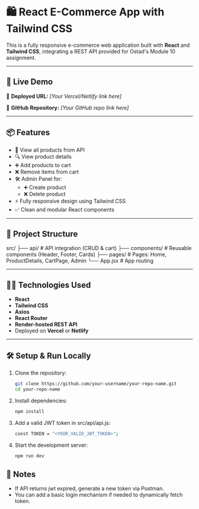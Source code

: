 # 🛍️ React E-Commerce App with Tailwind CSS

This is a fully responsive e-commerce web application built with **React** and **Tailwind CSS**, integrating a REST API provided for Ostad's Module 10 assignment.

---

## 🚀 Live Demo

🔗 **Deployed URL:** _[Your Vercel/Netlify link here]_

🔗 **GitHub Repository:** _[Your GitHub repo link here]_

---

## 📦 Features

- 🛒 View all products from API
- 🔍 View product details
- ➕ Add products to cart
- ❌ Remove items from cart
- 🛠 Admin Panel for:
  - ➕ Create product
  - ❌ Delete product
- ⚡ Fully responsive design using Tailwind CSS
- ✅ Clean and modular React components

---

## 📁 Project Structure

src/
├── api/ # API integration (CRUD & cart)
├── components/ # Reusable components (Header, Footer, Cards)
├── pages/ # Pages: Home, ProductDetails, CartPage, Admin
└── App.jsx # App routing

---

## 🧑‍💻 Technologies Used

- **React**
- **Tailwind CSS**
- **Axios**
- **React Router**
- **Render-hosted REST API**
- Deployed on **Vercel** or **Netlify**

---

## 🛠 Setup & Run Locally

1. Clone the repository:

   ```bash
   git clone https://github.com/your-username/your-repo-name.git
   cd your-repo-name
   ```

2. Install dependencies:

   ```bash
   npm install

   ```

3. Add a valid JWT token in src/api/api.js:

   ```bash
   const TOKEN = "<YOUR_VALID_JWT_TOKEN>";

   ```

4. Start the development server:

   ```bash
   npm run dev

   ```

## 📌 Notes

<ul>
  <li>If API returns jwt expired, generate a new token via Postman.</li>
  <li>You can add a basic login mechanism if needed to dynamically fetch token.</li>
</ul>
